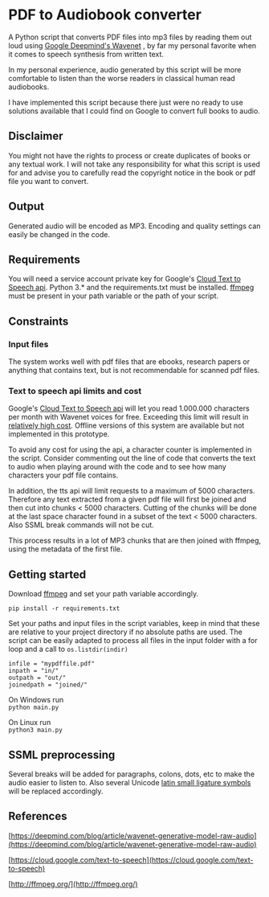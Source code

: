 # PDF to Audiobook converter
A Python script that converts PDF files into mp3 files by reading them out loud
using [Google Deepmind's Wavenet](https://deepmind.com/blog/article/wavenet-generative-model-raw-audio) 
, by far my personal favorite when it comes to
speech synthesis from written text.

In my personal experience, audio generated by this script will be more comfortable
to listen than the worse readers in classical human read audiobooks.

I have implemented this script because there just were no ready to use solutions available that I could
find on Google to convert full books to audio.

## Disclaimer
You might not have the rights to process or create duplicates of books or any textual work. I will not take 
any responsibility for what this script is used for and advise you to carefully read the copyright notice
in the book or pdf file you want to convert. 

## Output
Generated audio will be encoded as MP3. Encoding and quality settings can 
easily be changed in the code.

## Requirements
You will need a service account private key for Google's [Cloud Text to Speech api](https://cloud.google.com/text-to-speech).
Python 3.* and the requirements.txt must be installed.
[ffmpeg](http://ffmpeg.org/) must be present in your path variable or the path of your script.

## Constraints
### Input files
The system works well with pdf files that are ebooks, research papers or anything that contains text,
but is not recommendable for scanned pdf files. 

### Text to speech api limits and cost
Google's [Cloud Text to Speech api](https://cloud.google.com/text-to-speech) will let you read 1.000.000
characters per month with Wavenet voices for free.
Exceeding this limit will result in [relatively high cost](https://cloud.google.com/text-to-speech/pricing).
Offline versions of this system are available but not implemented in this prototype.

To avoid any cost for using the api, a character counter is implemented in the script.
Consider commenting out the line of code that converts the text to audio when playing
around with the code and to see how many characters your pdf file contains.

In addition, the tts api will limit requests to a maximum of 5000 characters. Therefore any text extracted from
a given pdf file will first be joined and then cut into chunks < 5000 characters. Cutting of the chunks will be done 
at the last space character found in a subset of the text < 5000 characters. Also SSML break commands will not be cut.

This process results in a lot of MP3 chunks that are then joined with ffmpeg, using the metadata of the first file.

## Getting started

Download [ffmpeg](http://ffmpeg.org/) and set your path variable accordingly.

`pip install -r requirements.txt`

Set your paths and input files in the script variables, keep in mind that these are relative to your project directory
if no absolute paths are used. The script can be easily adapted to process all files in the input folder with a for loop
and a call to `os.listdir(indir)`

`infile = "mypdffile.pdf"`  
`inpath = "in/"`  
`outpath = "out/"`  
`joinedpath = "joined/"`

On Windows run  
`python main.py`

On Linux run  
`python3 main.py`

## SSML preprocessing
Several breaks will be added for paragraphs, colons, dots, etc to make the audio easier to listen to. Also several Unicode
[latin small ligature symbols](https://unicode-table.com/en/FB06/) will be replaced accordingly.

## References
 [https://deepmind.com/blog/article/wavenet-generative-model-raw-audio](https://deepmind.com/blog/article/wavenet-generative-model-raw-audio) 
 
 [https://cloud.google.com/text-to-speech](https://cloud.google.com/text-to-speech)
  
 [http://ffmpeg.org/](http://ffmpeg.org/) 
